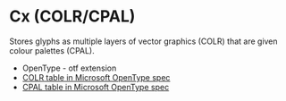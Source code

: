 # Cx (COLR/CPAL)

Stores glyphs as multiple layers of vector graphics (COLR) that are given colour palettes (CPAL).

- OpenType - otf extension
- [COLR table in Microsoft OpenType spec](https://docs.microsoft.com/en-gb/typography/opentype/spec/colr)
- [CPAL table in Microsoft OpenType spec](https://docs.microsoft.com/en-gb/typography/opentype/spec/cpal)
